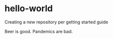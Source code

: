 # hello-world
Creating a new repository per getting started guide

Beer is good. Pandemics are bad. 

